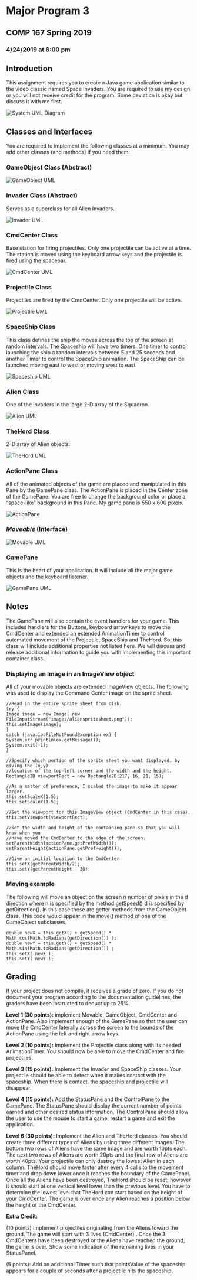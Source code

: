 # Major Program 3
## COMP 167 Spring 2019
### 4/24/2019 at 6:00 pm

## Introduction

This assignment requires you to create a Java game application similar to the video classic named Space Invaders.  You are required to use my design or you will not receive credit for the program.  Some deviation is okay but discuss it with me first.

![System UML Diagram](./img/System.png)

## Classes and Interfaces

You are required to implement the following classes at a minimum.   You may add other classes (and methods) if you need them.

### GameObject Class (Abstract)

![GameObject UML](./img/GameObject.png)

### Invader Class (Abstract)

Serves as a superclass for all Alien Invaders.

![Invader UML](./img/Invader.png)

### CmdCenter Class

Base station for firing projectiles.  Only one projectile can be active at a time.  The station is moved using the keyboard arrow keys and the projectile is fired using the spacebar.

![CmdCenter UML](./img/CmdCenter.png)

### Projectile Class

Projectiles are fired by the CmdCenter.  Only one projectile will be active.

![Projectile UML](./img/Projectile.png)

### SpaceShip Class

This class defines the ship the moves across the top of the screen at random intervals.  The Spaceship will have two timers.  One timer to control launching the ship a random intervals between 5 and 25 seconds and another Timer to control the SpaceShip animation.  The SpaceShip can be launched moving east to west or moving west to east.

![Spaceship UML](./img/SpaceShip.png)

### Alien Class

One of the invaders in the large 2-D array of the Squadron.

![Alien UML](./img/Alien.png)

### TheHord Class

2-D array of Alien objects.

![TheHord UML](./img/TheHord.png)

### ActionPane Class

All of the animated objects of the game are placed  and manipulated in this Pane by the GamePane class. The ActionPane is placed in the Center zone of the GamePane.  You are free to change the background color or place a “space-like” background in this Pane.  My game pane is 550 x 600 pixels.

![ActionPane](./img/ActionPane.png)

### _Moveable_ (Interface)

![Movable UML](./img/Moveable.png)

### GamePane

This is the heart of your application.  It will include all the major game objects and the keyboard listener.

![GamePane UML](./img/GamePane.png)

## Notes

The GamePane will also contain the event handlers for your game.  This includes handlers for the Buttons, keyboard arrow keys to move the CmdCenter and extended an extended AnimationTimer to control automated movement of the Projectile, SpaceShip and TheHord.  So, this class will include additional properties not listed here.  We will discuss and release additional information to guide you with implementing this important container class.

### Displaying an Image in an ImageView object

All of your movable objects are extended ImageView objects.  The following was used to display the Command Center image on the sprite sheet.

```
//Read in the entire sprite sheet from disk.
try {           
Image image = new Image( new FileInputStream("images/alienspritesheet.png"));
this.setImage(image);
}
catch (java.io.FileNotFoundException ex) {
System.err.println(ex.getMessage());
System.exit(-1);
}

//Specify which portion of the sprite sheet you want displayed. by giving the (x,y)  
//location of the top-left corner and the width and the height.
Rectangle2D viewportRect = new Rectangle2D(217, 16, 21, 15);

//As a matter of preference, I scaled the image to make it appear larger.
this.setScaleX(1.5);
this.setScaleY(1.5);

//Set the viewport for this ImageView object (CmdCenter in this case).
this.setViewport(viewportRect);

//Set the width and height of the containing pane so that you will know when you
//have moved the CmdCenter to the edge of the screen.        
setParentWidth(actionPane.getPrefWidth());
setParentHeight(actionPane.getPrefHeight());

//Give an initial location to the CmdCenter
this.setX(getParentWidth/2);
this.setY(getParentHeight - 30);
```

### Moving example

The following will move an object on the screen n number of pixels in the d direction where n is specified by the method getSpeed() d is specified by getDirection().  In this case these are getter methods from the GameObject class.  This code would appear in the move() method of one of the GameObject subclasses.

```
double newX = this.getX() + getSpeed() * Math.cos(Math.toRadians(getDirection()) );
double newY = this.getY() + getSpeed() * Math.sin(Math.toRadians(getDirection()) ;
this.setX( newX );
this.setY( newY );
```

## Grading

If your project does not compile, it receives a grade of zero.  If you do not document your program according to the documentation guidelines, the graders have been instructed to deduct up to 25%.

**Level 1 (30 points):** implement Movable, GameObject, CmdCenter and ActionPane. Also implement enough of the GamePane so that the user can move the CmdCenter laterally across the screen to the bounds of the ActionPane using the left and right arrow keys.

**Level 2 (10 points):** Implement the Projectile class along with its needed AnimationTimer.  You should now be able to move the CmdCenter and fire projectiles.

**Level 3 (15 points):**  Implement the Invader and SpaceShip classes.  Your projectile should be able to detect when it makes contact with the spaceship.  When there is contact, the spaceship and projectile will disappear.

**Level 4 (15 points):**  Add the StatusPane and the ControlPane to the GamePane.  The StatusPane should display the current number of points earned and other desired status information.  The ControlPane should allow the user to use the mouse to start a game, restart a game and exit the application.

**Level 6 (30 points):**  Implement the Alien and TheHord classes.  You should create three different types of Aliens by using three different images.  The bottom two rows of Aliens have the same image and are worth 10pts each.  The next two rows of Aliens are worth 20pts and the final row of Aliens are worth 40pts.  Your projectile can only destroy the lowest Alien in each column.  TheHord should move faster after every 4 calls to the movement timer and drop down lower once it reaches the boundary of the GamePanel.  Once all the Aliens have been destroyed, TheHord should be reset; however it should start at one vertical level lower than the previous level.  You have to determine the lowest level that TheHord can start based on the height of your CmdCenter.  The game is over once any Alien reaches a position below the height of the CmdCenter.

**Extra Credit:**

(10 points)  Implement projectiles originating from the Aliens toward the ground.  The game will start with 3 lives (CmdCenter) .  Once the 3 CmdCenters have been destroyed or the Aliens have reached the ground, the game is over.  Show some indication of the remaining lives in your StatusPanel.

(5 points): Add an additional Timer such that pointsValue of the spaceship appears for a couple of seconds after a projectile hits the spaceship.
